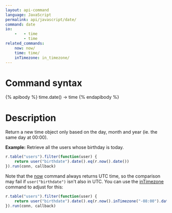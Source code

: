 ```yaml
---
layout: api-command
language: JavaScript
permalink: api/javascript/date/
command: date
io:
    -   - time
        - time
related_commands:
    now: now/
    time: time/
    inTimezone: in_timezone/
---
```


# Command syntax #

{% apibody %}
time.date() &rarr; time
{% endapibody %}

# Description #

Return a new time object only based on the day, month and year (ie. the same day at 00:00).

__Example:__ Retrieve all the users whose birthday is today.

```js
r.table("users").filter(function(user) {
    return user("birthdate").date().eq(r.now().date())
}).run(conn, callback)
```

<!-- stop -->

Note that the [now][] command always returns UTC time, so the comparison may fail if `user("birthdate")` isn't also in UTC. You can use the [inTimezone][itz] command to adjust for this:

```js
r.table("users").filter(function(user) {
    return user("birthdate").date().eq(r.now().inTimezone("-08:00").date())
}).run(conn, callback)
```

[now]: /api/javascript/now/
[itz]: /api/javascript/in_timezone/
